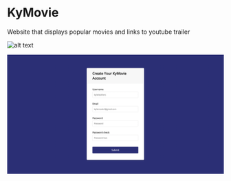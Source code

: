 # KyMovie

Website that displays popular movies and links to youtube trailer


![alt text](https://raw.githubusercontent.com/kylieleathers/KyMovie/main/img/MainView.png)

![alt text](https://raw.githubusercontent.com/kylieleathers/KyMovie/main/img/RegistrationScreen.png)
